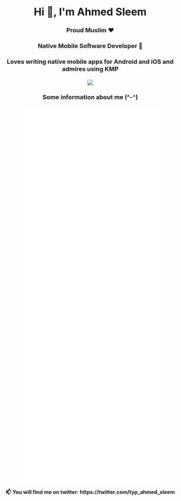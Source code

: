 <h1 align="center">Hi 👋, I'm Ahmed Sleem</h1>
<h3 align="center">Proud Muslim ❤️</h3>

<h3 align="center">Native Mobile Software Developer 🌱</h3>
<h3 align="center"> Loves writing native mobile apps for Android and iOS and admires using KMP</h3>

<!--<p align="center">&nbsp;<img align="center" src="https://github-readme-stats.vercel.app/api?username=typ-ahmedsleem&show_icons=true&locale=en" alt="typ-ahmedsleem" /></p> -->
<p align="center"><img align="center" src="https://github-readme-streak-stats.herokuapp.com?user=typ-AhmedSleem&theme=radical&date_format=j%20M%5B%20Y%5D&mode=weekly&card_width=500)](https://git.io/streak-stats"/></p>

<h3 align="center">Some information about me (^-^) </h3>
<p align="center"> <img align="center" src="https://github.com/typ-AhmedSleem/typ-AhmedSleem/blob/main/github-metrics.svg" /> </p>

<!---
typ-AhmedSleem/typ-AhmedSleem is a ✨ special ✨ repository because its `README.md` (this file) appears on your GitHub profile.
You can click the Preview link to take a look at your changes.
--->

<h4 align="center">📫 You will find me on twitter: https://twitter.com/typ_ahmed_sleem</h4>

